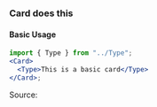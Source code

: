 ### Card does this

#### Basic Usage

```jsx
import { Type } from "../Type";
<Card>
  <Type>This is a basic card</Type>
</Card>;
```

Source:

```js { "file": "./Card.js" }
```
